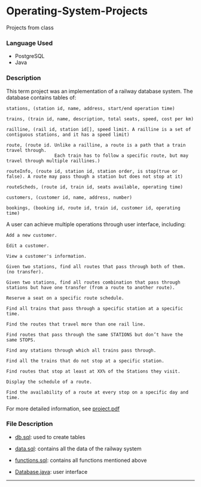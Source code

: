 # Operating-System-Projects
Projects from class
### Language Used ###
- PostgreSQL
- Java
### Description ###
This term project was an implementation of a railway database system. The database contains tables of:

```
stations, (station id, name, address, start/end operation time)

trains, (train id, name, description, total seats, speed, cost per km)

railline, (rail id, station id[], speed limit. A railline is a set of contiguous stations, and it has a speed limit)

route, (route id. Unlike a railline, a route is a path that a train travel through. 
                  Each train has to follow a specific route, but may travel through multiple raillines.)
                  
routeInfo, (route id, station id, station order, is stop(true or false). A route may pass though a station but does not stop at it)

routeScheds, (route id, train id, seats available, operating time)

customers, (customer id, name, address, number)

bookings, (booking id, route id, train id, customer id, operating time)
```

A user can achieve multiple operations through user interface, including:

```
Add a new customer.

Edit a customer.

View a customer's information.

Given two stations, find all routes that pass through both of them. (no transfer).

Given two stations, find all routes combination that pass through stations but have one transfer (from a route to another route).

Reserve a seat on a specific route schedule.

Find all trains that pass through a specific station at a specific time.

Find the routes that travel more than one rail line.

Find routes that pass through the same STATIONS but don’t have the same STOPS.

Find any stations through which all trains pass through.

Find all the trains that do not stop at a specific station.

Find routes that stop at least at XX% of the Stations they visit.

Display the schedule of a route.

Find the availability of a route at every stop on a specific day and time.
```

For more detailed information, see [project.pdf](https://github.com/faw21/Database-Management-Project/blob/master/project.pdf)

### File Description ###
 - [db.sql](https://github.com/faw21/Database-Management-Project/blob/master/src/db.sql): used to create tables

 - [data.sql](https://github.com/faw21/Database-Management-Project/blob/master/src/data.sql): contains all the data of the railway system

 - [functions.sql](https://github.com/faw21/Database-Management-Project/blob/master/src/functions.sql): contains all functions mentioned above

 - [Database.java](https://github.com/faw21/Database-Management-Project/blob/master/src/Database.java): user interface


---
